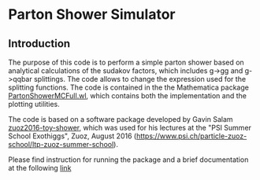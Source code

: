 # Parton Shower Simulator

## Introduction

The purpose of this code is to perform a simple parton shower based on analytical calculations of the sudakov factors, which includes g->gg and g->qqbar splittings. The code allows to change the expression used for the splitting functions. The code is contained in the the Mathematica package [PartonShowerMCFull.wl](https://github.com/ginnocen/PartonShowerHIPackage/blob/main/Package/PartonShowerMCFull.wl), 
which contains both the implementation and the plotting utilities. 

The code is based on a software package developed by Gavin Salam [zuoz2016-toy-shower](https://github.com/gavinsalam/zuoz2016-toy-shower), which was used for his lectures at the "PSI Summer School Exothiggs", Zuoz, August 2016 (https://www.psi.ch/particle-zuoz-school/ltp-zuoz-summer-school). 


Please find instruction for running the package and a brief documentation at the following [link](https://github.com/ginnocen/parton-shower-simulator/wiki)
